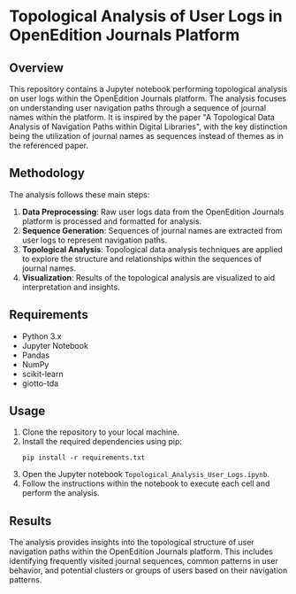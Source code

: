 # Topological Analysis of User Logs in OpenEdition Journals Platform

## Overview
This repository contains a Jupyter notebook performing topological analysis on user logs within the OpenEdition Journals platform. The analysis focuses on understanding user navigation paths through a sequence of journal names within the platform. It is inspired by the paper "A Topological Data Analysis of Navigation Paths within Digital Libraries", with the key distinction being the utilization of journal names as sequences instead of themes as in the referenced paper.

## Methodology
The analysis follows these main steps:
1. **Data Preprocessing**: Raw user logs data from the OpenEdition Journals platform is processed and formatted for analysis.
2. **Sequence Generation**: Sequences of journal names are extracted from user logs to represent navigation paths.
3. **Topological Analysis**: Topological data analysis techniques are applied to explore the structure and relationships within the sequences of journal names.
4. **Visualization**: Results of the topological analysis are visualized to aid interpretation and insights.

## Requirements
- Python 3.x
- Jupyter Notebook
- Pandas
- NumPy
- scikit-learn
- giotto-tda

## Usage
1. Clone the repository to your local machine.
2. Install the required dependencies using pip:
   ```
   pip install -r requirements.txt
   ```
3. Open the Jupyter notebook `Topological_Analysis_User_Logs.ipynb`.
4. Follow the instructions within the notebook to execute each cell and perform the analysis.

## Results
The analysis provides insights into the topological structure of user navigation paths within the OpenEdition Journals platform. This includes identifying frequently visited journal sequences, common patterns in user behavior, and potential clusters or groups of users based on their navigation patterns.